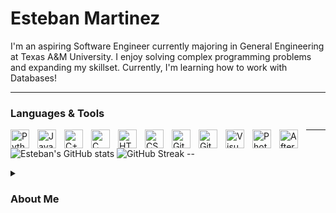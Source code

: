 # Esteban Martinez

I'm an aspiring Software Engineer currently majoring in General Engineering at Texas A&M University. I enjoy solving complex programming problems and expanding my skillset.
Currently, I'm learning how to work with Databases!

---

### Languages & Tools


<img align="left" alt="Python" width="30px" style="padding-right:10px;" src="https://cdn.jsdelivr.net/gh/devicons/devicon/icons/python/python-original.svg"/>
<img align="left" alt="Java" width="30px" style="padding-right:10px;" src="https://cdn.jsdelivr.net/gh/devicons/devicon/icons/java/java-original.svg"/>
<img align="left" alt="C++" width="30px" style="padding-right:10px;" src="https://cdn.jsdelivr.net/gh/devicons/devicon/icons/cplusplus/cplusplus-original.svg"/>
<img align="left" alt="C" width="30px" style="padding-right:10px;" src="https://cdn.jsdelivr.net/gh/devicons/devicon/icons/c/c-original.svg"/>
<img align="left" alt="HTML" width="30px" style="padding-right:10px;" src="https://cdn.jsdelivr.net/gh/devicons/devicon/icons/html5/html5-original.svg"/>
<img align="left" alt="CSS" width="30px" style="padding-right:10px;" src="https://cdn.jsdelivr.net/gh/devicons/devicon/icons/css3/css3-original.svg"/>
<img align="left" alt="Git" width="30px" style="padding-right:10px;" src="https://cdn.jsdelivr.net/gh/devicons/devicon/icons/git/git-original.svg"/>


<img align="left" alt="GitHub" width="30px" style="padding-right:10px;" src="https://cdn.jsdelivr.net/gh/devicons/devicon/icons/github/github-original.svg"/>
<img align="left" alt="Visual Studio" width="30px" style="padding-right:10px;" src="https://cdn.jsdelivr.net/gh/devicons/devicon/icons/visualstudio/visualstudio-plain.svg"/>
<img align="left" alt="Photoshop" width="30px" style="padding-right:10px;" src="https://cdn.jsdelivr.net/gh/devicons/devicon/icons/photoshop/photoshop-plain.svg"/>
<img align="left" alt="After Effects" width="30px" style="padding-right:10px;" src="https://cdn.jsdelivr.net/gh/devicons/devicon/icons/aftereffects/aftereffects-original.svg"/>

---

![Esteban's GitHub stats](https://github-readme-stats.vercel.app/api?username=E-Mtz&theme=shadow_red&show_icons=true])
![GitHub Streak](https://streak-stats.demolab.com?user=ForrestKnight&theme=gruvbox&border_radius=4.5) --
          
<details>
    <summary><h3>About Me</h3></summary>
    I got my first taste of programming in middle school where I created batch files on my mom's work computer when she would step out of her office.
    That initial interest only strengthened when my school began implementing "one hour of code" which was an event where one day out of the year,
    the school would allocate an hour to teach students how to code using block programming. Eventually, I enrolled in an Early College High School.
    Which allowed me to pursue an associate degree in computer science concurrent to the completion of my High School Diploma. It was here that I
    met a professor who was monumental to my programming journey. Under this professor I learned many of the skills I have today. Including C++, Java,
    C, algorithms, and even Assembly Language. He opened my eyes to the world of Computer Science and helped me to realize the impact it has on the world.
    Moreover, an alumnus from my school and one of his former students returned to speak about his experience in the industry. He elaborated on projects
    he'd worked on, that thinking retrospectively he probably wasn't supposed to talk about. Nonetheless, I was fascinated. As if I wasn't sure of it already,
    I was now one hundred percent convinced that I wanted to study Computer Science. That leads us to now I am currently a freshman studying General
    Engineering at Texas A&M University Higher Education Center at McAllen. I hope to ETAM into Computer Science and aspire to be a Software Engineer
    who makes an impactful and positive difference in the world.
